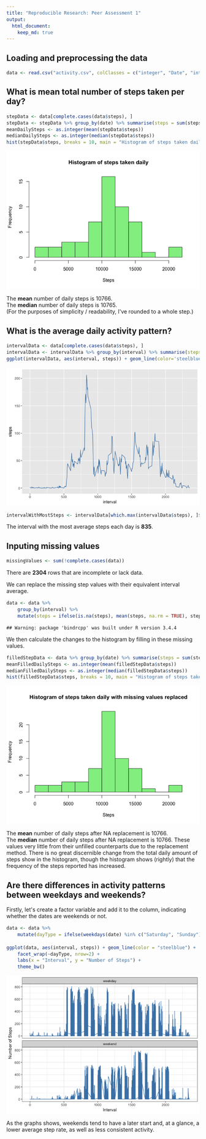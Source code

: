 ```yaml
---
title: "Reproducible Research: Peer Assessment 1"
output: 
  html_document:
    keep_md: true
---
```



## Loading and preprocessing the data


```r
data <- read.csv("activity.csv", colClasses = c("integer", "Date", "integer"))
```

## What is mean total number of steps taken per day?

```r
stepData <- data[complete.cases(data$steps), ]
stepData <- stepData %>% group_by(date) %>% summarise(steps = sum(steps))
meanDailySteps <- as.integer(mean(stepData$steps))
medianDailySteps <- as.integer(median(stepData$steps))
hist(stepData$steps, breaks = 10, main = "Histogram of steps taken daily", xlab = "Steps", col="lightgreen")
```

![](PA1_template_files/figure-html/unnamed-chunk-3-1.png)<!-- -->

The **mean** number of daily steps is 10766.  
The **median** number of daily steps is 10765.  
(For the purposes of simplicity / readability, I've rounded to a whole step.)  

## What is the average daily activity pattern?

```r
intervalData <- data[complete.cases(data$steps), ]
intervalData <- intervalData %>% group_by(interval) %>% summarise(steps = mean(steps))
ggplot(intervalData, aes(interval, steps)) + geom_line(color='steelblue')
```

![](PA1_template_files/figure-html/unnamed-chunk-4-1.png)<!-- -->

```r
intervalWithMostSteps <- intervalData[which.max(intervalData$steps), ]$interval
```

The interval with the most average steps each day is **835**.

## Inputing missing values

```r
missingValues <- sum(!complete.cases(data)) 
```
There are **2304** rows that are incomplete or lack data.

We can replace the missing step values with their equivalent interval average. 


```r
data <- data %>% 
    group_by(interval) %>% 
    mutate(steps = ifelse(is.na(steps), mean(steps, na.rm = TRUE), steps))
```

```
## Warning: package 'bindrcpp' was built under R version 3.4.4
```

We then calculate the changes to the histogram by filling in these missing values.


```r
filledStepData <- data %>% group_by(date) %>% summarise(steps = sum(steps))
meanFilledDailySteps <- as.integer(mean(filledStepData$steps))
medianFilledDailySteps <- as.integer(median(filledStepData$steps))
hist(filledStepData$steps, breaks = 10, main = "Histogram of steps taken daily with missing values replaced", xlab = "Steps", col="lightgreen")
```

![](PA1_template_files/figure-html/unnamed-chunk-7-1.png)<!-- -->

The **mean** number of daily steps after NA replacement is 10766.  
The **median** number of daily steps after NA replacement is 10766.  These values very little from their unfilled counterparts due to the replacement method. There is no great discernible change from the total daily amount of steps show in the histogram, though the histogram shows (rightly) that the frequency of the steps reported has increased. 


## Are there differences in activity patterns between weekdays and weekends?

Firstly, let's create a factor variable and add it to the column, indicating whether the dates are weekends or not.  


```r
data <- data %>% 
    mutate(dayType = ifelse(weekdays(date) %in% c("Saturday", "Sunday"), "weekend", "weekday"))

ggplot(data, aes(interval, steps)) + geom_line(color = "steelblue") +
    facet_wrap(~dayType, nrow=2) +
    labs(x = "Interval", y = "Number of Steps") +
    theme_bw()
```

![](PA1_template_files/figure-html/unnamed-chunk-8-1.png)<!-- -->

As the graphs shows, weekends tend to have a later start and, at a glance, a lower average step rate, as well as less consistent activity. 
